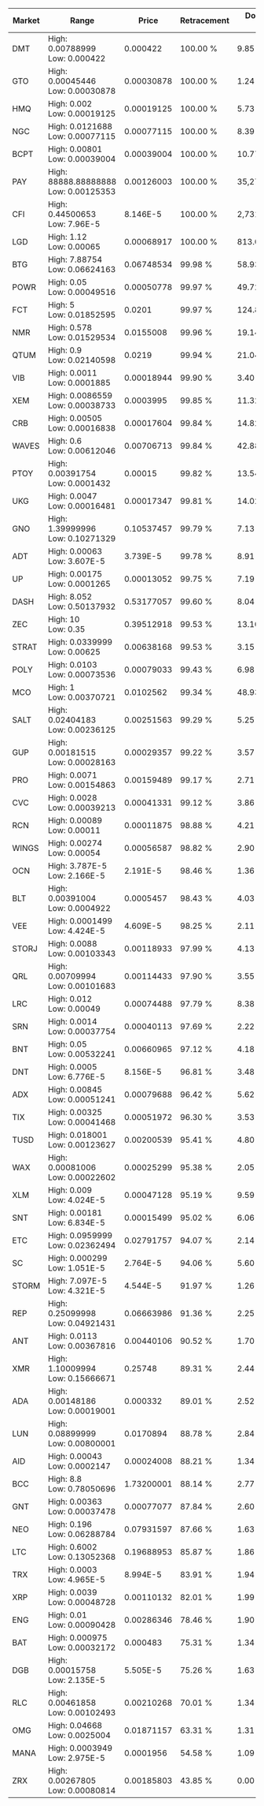 | Market | Range | Price| Retracement | Doubles to 50% |
| --- | --- | --- | --- | --- |
| DMT | High: 0.00788999<br />Low: 0.000422 | 0.000422 | 100.00 % | 9.85 |
| GTO | High: 0.00045446<br />Low: 0.00030878 | 0.00030878 | 100.00 % | 1.24 |
| HMQ | High: 0.002<br />Low: 0.00019125 | 0.00019125 | 100.00 % | 5.73 |
| NGC | High: 0.0121688<br />Low: 0.00077115 | 0.00077115 | 100.00 % | 8.39 |
| BCPT | High: 0.00801<br />Low: 0.00039004 | 0.00039004 | 100.00 % | 10.77 |
| PAY | High: 88888.88888888<br />Low: 0.00125353 | 0.00126003 | 100.00 % | 35,272,529.28 |
| CFI | High: 0.44500653<br />Low: 7.96E-5 | 8.146E-5 | 100.00 % | 2,731.93 |
| LGD | High: 1.12<br />Low: 0.00065 | 0.00068917 | 100.00 % | 813.04 |
| BTG | High: 7.88754<br />Low: 0.06624163 | 0.06748534 | 99.98 % | 58.93 |
| POWR | High: 0.05<br />Low: 0.00049516 | 0.00050778 | 99.97 % | 49.72 |
| FCT | High: 5<br />Low: 0.01852595 | 0.0201 | 99.97 % | 124.84 |
| NMR | High: 0.578<br />Low: 0.01529534 | 0.0155008 | 99.96 % | 19.14 |
| QTUM | High: 0.9<br />Low: 0.02140598 | 0.0219 | 99.94 % | 21.04 |
| VIB | High: 0.0011<br />Low: 0.0001885 | 0.00018944 | 99.90 % | 3.40 |
| XEM | High: 0.0086559<br />Low: 0.00038733 | 0.0003995 | 99.85 % | 11.32 |
| CRB | High: 0.00505<br />Low: 0.00016838 | 0.00017604 | 99.84 % | 14.82 |
| WAVES | High: 0.6<br />Low: 0.00612046 | 0.00706713 | 99.84 % | 42.88 |
| PTOY | High: 0.00391754<br />Low: 0.0001432 | 0.00015 | 99.82 % | 13.54 |
| UKG | High: 0.0047<br />Low: 0.00016481 | 0.00017347 | 99.81 % | 14.02 |
| GNO | High: 1.39999996<br />Low: 0.10271329 | 0.10537457 | 99.79 % | 7.13 |
| ADT | High: 0.00063<br />Low: 3.607E-5 | 3.739E-5 | 99.78 % | 8.91 |
| UP | High: 0.00175<br />Low: 0.0001265 | 0.00013052 | 99.75 % | 7.19 |
| DASH | High: 8.052<br />Low: 0.50137932 | 0.53177057 | 99.60 % | 8.04 |
| ZEC | High: 10<br />Low: 0.35 | 0.39512918 | 99.53 % | 13.10 |
| STRAT | High: 0.0339999<br />Low: 0.00625 | 0.00638168 | 99.53 % | 3.15 |
| POLY | High: 0.0103<br />Low: 0.00073536 | 0.00079033 | 99.43 % | 6.98 |
| MCO | High: 1<br />Low: 0.00370721 | 0.0102562 | 99.34 % | 48.93 |
| SALT | High: 0.02404183<br />Low: 0.00236125 | 0.00251563 | 99.29 % | 5.25 |
| GUP | High: 0.00181515<br />Low: 0.00028163 | 0.00029357 | 99.22 % | 3.57 |
| PRO | High: 0.0071<br />Low: 0.00154863 | 0.00159489 | 99.17 % | 2.71 |
| CVC | High: 0.0028<br />Low: 0.00039213 | 0.00041331 | 99.12 % | 3.86 |
| RCN | High: 0.00089<br />Low: 0.00011 | 0.00011875 | 98.88 % | 4.21 |
| WINGS | High: 0.00274<br />Low: 0.00054 | 0.00056587 | 98.82 % | 2.90 |
| OCN | High: 3.787E-5<br />Low: 2.166E-5 | 2.191E-5 | 98.46 % | 1.36 |
| BLT | High: 0.00391004<br />Low: 0.0004922 | 0.0005457 | 98.43 % | 4.03 |
| VEE | High: 0.0001499<br />Low: 4.424E-5 | 4.609E-5 | 98.25 % | 2.11 |
| STORJ | High: 0.0088<br />Low: 0.00103343 | 0.00118933 | 97.99 % | 4.13 |
| QRL | High: 0.00709994<br />Low: 0.00101683 | 0.00114433 | 97.90 % | 3.55 |
| LRC | High: 0.012<br />Low: 0.00049 | 0.00074488 | 97.79 % | 8.38 |
| SRN | High: 0.0014<br />Low: 0.00037754 | 0.00040113 | 97.69 % | 2.22 |
| BNT | High: 0.05<br />Low: 0.00532241 | 0.00660965 | 97.12 % | 4.18 |
| DNT | High: 0.0005<br />Low: 6.776E-5 | 8.156E-5 | 96.81 % | 3.48 |
| ADX | High: 0.00845<br />Low: 0.00051241 | 0.00079688 | 96.42 % | 5.62 |
| TIX | High: 0.00325<br />Low: 0.00041468 | 0.00051972 | 96.30 % | 3.53 |
| TUSD | High: 0.018001<br />Low: 0.00123627 | 0.00200539 | 95.41 % | 4.80 |
| WAX | High: 0.00081006<br />Low: 0.00022602 | 0.00025299 | 95.38 % | 2.05 |
| XLM | High: 0.009<br />Low: 4.024E-5 | 0.00047128 | 95.19 % | 9.59 |
| SNT | High: 0.00181<br />Low: 6.834E-5 | 0.00015499 | 95.02 % | 6.06 |
| ETC | High: 0.0959999<br />Low: 0.02362494 | 0.02791757 | 94.07 % | 2.14 |
| SC | High: 0.000299<br />Low: 1.051E-5 | 2.764E-5 | 94.06 % | 5.60 |
| STORM | High: 7.097E-5<br />Low: 4.321E-5 | 4.544E-5 | 91.97 % | 1.26 |
| REP | High: 0.25099998<br />Low: 0.04921431 | 0.06663986 | 91.36 % | 2.25 |
| ANT | High: 0.0113<br />Low: 0.00367816 | 0.00440106 | 90.52 % | 1.70 |
| XMR | High: 1.10009994<br />Low: 0.15666671 | 0.25748 | 89.31 % | 2.44 |
| ADA | High: 0.00148186<br />Low: 0.00019001 | 0.000332 | 89.01 % | 2.52 |
| LUN | High: 0.08899999<br />Low: 0.00800001 | 0.0170894 | 88.78 % | 2.84 |
| AID | High: 0.00043<br />Low: 0.0002147 | 0.00024008 | 88.21 % | 1.34 |
| BCC | High: 8.8<br />Low: 0.78050696 | 1.73200001 | 88.14 % | 2.77 |
| GNT | High: 0.00363<br />Low: 0.00037478 | 0.00077077 | 87.84 % | 2.60 |
| NEO | High: 0.196<br />Low: 0.06288784 | 0.07931597 | 87.66 % | 1.63 |
| LTC | High: 0.6002<br />Low: 0.13052368 | 0.19688953 | 85.87 % | 1.86 |
| TRX | High: 0.0003<br />Low: 4.965E-5 | 8.994E-5 | 83.91 % | 1.94 |
| XRP | High: 0.0039<br />Low: 0.00048728 | 0.00110132 | 82.01 % | 1.99 |
| ENG | High: 0.01<br />Low: 0.00090428 | 0.00286346 | 78.46 % | 1.90 |
| BAT | High: 0.000975<br />Low: 0.00032172 | 0.000483 | 75.31 % | 1.34 |
| DGB | High: 0.00015758<br />Low: 2.135E-5 | 5.505E-5 | 75.26 % | 1.63 |
| RLC | High: 0.00461858<br />Low: 0.00102493 | 0.00210268 | 70.01 % | 1.34 |
| OMG | High: 0.04668<br />Low: 0.0025004 | 0.01871157 | 63.31 % | 1.31 |
| MANA | High: 0.0003949<br />Low: 2.975E-5 | 0.0001956 | 54.58 % | 1.09 |
| ZRX | High: 0.00267805<br />Low: 0.00080814 | 0.00185803 | 43.85 % | 0.00 |
